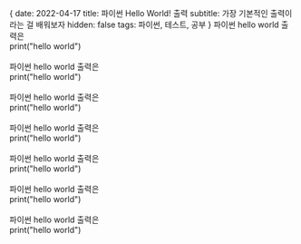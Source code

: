 {
date: 2022-04-17
title: 파이썬 Hello World! 출력
subtitle: 가장 기본적인 출력이라는 걸 배워보자
hidden: false
tags: 파이썬, 테스트, 공부
}
파이썬 hello world 출력은<br>
print("hello world")<br>
<br>
파이썬 hello world 출력은<br>
print("hello world")<br>
<br>
파이썬 hello world 출력은<br>
print("hello world")<br>
<br>
파이썬 hello world 출력은<br>
print("hello world")<br>
<br>
파이썬 hello world 출력은<br>
print("hello world")<br>
<br>
파이썬 hello world 출력은<br>
print("hello world")<br>
<br>
파이썬 hello world 출력은<br>
print("hello world")<br>
<br>